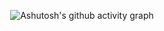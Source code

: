 <div align="center">

![Ashutosh's github activity graph](https://contribution.catsjuice.com/_/0arKes?chart=3dbar&gap=5&scale=1.5&light=1&flatten=2&animation=wave&animation_duration=6&animation_delay=0.06&animation_amplitude=24&animation_frequency=0.1&animation_wave_center=0_3&format=svg&weeks=30&theme=red&colors=626262,ff001a,dd183d&dark=true)

</dir>
